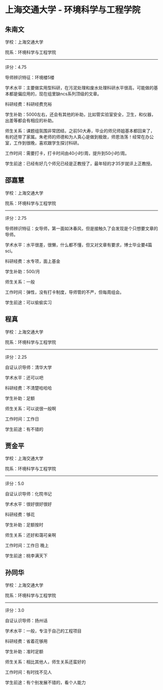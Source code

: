 # 上海交通大学 - 环境科学与工程学院

## 朱南文

学校：上海交通大学

院系：环境科学与工程学院

* * *

评分：4.75

导师辨识特征：环境楼5楼

学术水平：主要做实用型科研，在污泥处理和废水处理科研水平很高，可能做的基本都是偏应用的，现在组里缺ncs系列顶级的文章。

科研经费：科研经费充裕

学生补助：5000左右，还会有其他的补助，比如管实验室安全，卫生，和仪器，出差等都会有相应的补助。

师生关系：课题组氛围非常团结，之前50大寿，毕业的师兄师姐基本都回来了，有的还带了家属。朱老师的师德和为人真心是做到极致，师恩浩荡！经常在办公室，工作到很晚，喜欢跟学生探讨科研。

工作时间：需要打卡，打卡时间由40小时/周，提升到50小时/周。

学生前途：已经有好几个师兄已经是正教授了，最年轻的才35岁就评上正教授。

## 邵嘉慧

学校：上海交通大学

院系：环境科学与工程学院

* * *

评分：2.75

导师辨识特征：女导师，第一面如沐春风，但是接触久了会发现是个只想要文章的导师。

学术水平：水平很差，很懒，什么都不懂，但又对文章有要求，博士毕业要4篇sci。

科研经费：水专项，面上基金

学生补助：500/月

师生关系：一般

工作时间：弹性，没有打卡制度，导师管的不严，但每周组会。

学生前途：可以偷偷实习

## 程真

学校：上海交通大学

院系：环境科学与工程学院

* * *

评分：2.25

自证认识导师：清华大学

学术水平：还可以吧

科研经费：不清楚哈哈哈

学生补助：足额

师生关系：可以说很一般啊

工作时间：工作日

学生前途：有不错的

## 贾金平

学校：上海交通大学

院系：环境科学与工程学院

* * *

评分：5.0

自证认识导师：化院书记

学术水平：很好很好很好

科研经费：够花

学生补助：足额按时

师生关系：还好和蔼可亲啊

工作时间：工作日 晚上

学生前途：桃李满天下

## 孙同华

学校：上海交通大学

院系：环境科学与工程学院

* * *

评分：3.0

自证认识导师：扬州话

学术水平：一般，专注于自己的工程项目

科研经费：省着花够用

学生补助：准时足额

师生关系：相比其他人，师生关系还蛮好的

工作时间：有时找不见人

学生前途：有个别发展不错的，看个人能力